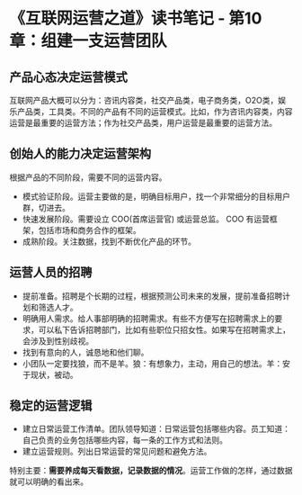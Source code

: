 # 《互联网运营之道》读书笔记 - 第10章：组建一支运营团队
## 产品心态决定运营模式
互联网产品大概可以分为：咨讯内容类，社交产品类，电子商务类，O2O类，娱乐产品类，工具类。不同的产品有不同的运营模式。比如，作为咨讯内容类，内容运营是最重要的运营方法；作为社交产品类，用户运营是最重要的运营方法。

## 创始人的能力决定运营架构
根据产品的不同阶段，需要不同的运营内容。
* 模式验证阶段。运营主要做的是，明确目标用户，找一个非常细分的目标用户群，切进去。
* 快速发展阶段。需要设立 COO(首席运营官) 或运营总监。 COO 有运营框架，包括市场和商务合作的框架。
* 成熟阶段。关注数据，找到不断优化产品的环节。

## 运营人员的招聘
* 提前准备。招聘是个长期的过程，根据预测公司未来的发展，提前准备招聘计划和筛选人才。
* 明确用人需求。给人事部明确的招聘需求。有些不方便写在招聘需求上的要求，可以私下告诉招聘部门，比如有些职位只招女性。如果写在招聘需求上，会涉及到性别歧视。
* 找到有意向的人，诚恳地和他们聊。
* 小团队一定要找狼，而不是羊。狼：有想象力，主动，用自己的想法。羊：安于现状，被动。

## 稳定的运营逻辑
* 建立日常运营工作清单。团队领导知道：日常运营包括哪些内容。员工知道：自己负责的业务包括哪些内容，每一条的工作方式和法则。
* 建立运营规则。列出日常运营的常见问题和避免方法。

特别主要：**需要养成每天看数据，记录数据的情况**。运营工作做的怎样，通过数据就可以明确的看出来。